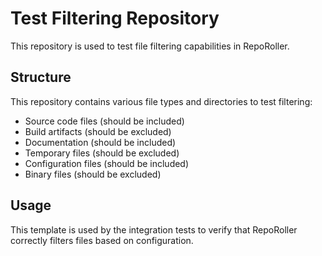 # Test Filtering Repository

This repository is used to test file filtering capabilities in RepoRoller.

## Structure

This repository contains various file types and directories to test filtering:

- Source code files (should be included)
- Build artifacts (should be excluded)
- Documentation (should be included)
- Temporary files (should be excluded)
- Configuration files (should be included)
- Binary files (should be excluded)

## Usage

This template is used by the integration tests to verify that RepoRoller correctly filters files based on configuration.
